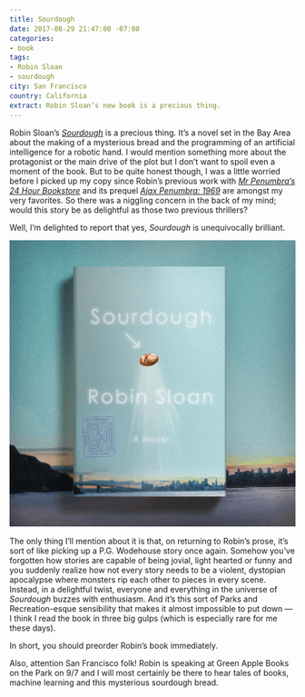 ```yaml
---
title: Sourdough
date: 2017-08-29 21:47:00 -07:00
categories:
- book
tags:
- Robin Sloan
- sourdough
city: San Francisco
country: California
extract: Robin Sloan’s new book is a precious thing.
---
```


Robin Sloan’s [_Sourdough_](https://www.robinsloan.com/books/sourdough/) is a precious thing. It’s a novel set in the Bay Area about the making of a mysterious bread and the programming of an artificial intelligence for a robotic hand. I would mention something more about the protagonist or the main drive of the plot but I don’t want to spoil even a moment of the book. But to be quite honest though, I was a little worried before I picked up my copy since Robin’s previous work with [_Mr Penumbra’s 24 Hour Bookstore_](https://www.robinsloan.com/books/penumbra/) and its prequel [_Ajax Penumbra: 1969_](https://www.amazon.com/Ajax-Penumbra-1969-Robin-Sloan/dp/1782395172) are amongst my very favorites. So there was a niggling concern in the back of my mind; would this story be as delightful as those two previous thrillers?

Well, I’m delighted to report that yes, _Sourdough_ is unequivocally brilliant.

![sourdough-cover-animation.gif](/uploads/sourdough-cover-animation.gif)

The only thing I’ll mention about it is that, on returning to Robin’s prose, it’s sort of like picking up a P.G. Wodehouse story once again. Somehow you’ve forgotten how stories are capable of being jovial, light hearted or funny and you suddenly realize how not every story needs to be a violent, dystopian apocalypse where monsters rip each other to pieces in every scene. Instead, in a delightful twist, everyone and everything in the universe of _Sourdough_ buzzes with enthusiasm. And it’s this sort of Parks and Recreation-esque sensibility that makes it almost impossible to put down — I think I read the book in three big gulps (which is especially rare for me these days).

In short, you should preorder Robin’s book immediately.

Also, attention San Francisco folk! Robin is speaking at Green Apple Books on the Park on 9/7 and I will most certainly be there to hear tales of books, machine learning and this mysterious sourdough bread.